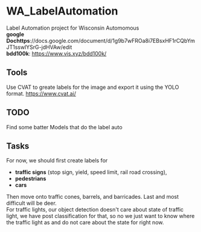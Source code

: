 # WA_LabelAutomation
Label Automation project for Wisconsin Automomous   
**google Dochttps**://docs.google.com/document/d/1g9b7wFROa8i7EBsxHF1rCQbYmJT1sswlYSrG-jdHVAw/edit  
**bdd100k**: https://www.vis.xyz/bdd100k/  

## **Tools**  
Use CVAT to greate labels for the image and export it using the YOLO format. https://www.cvat.ai/

## **TODO**  
Find some batter Models that do the label auto  

## **Tasks**  
For now, we should first create labels for 
  - **traffic signs** (stop sign, yield, speed limit, rail road crossing),
  - **pedestrians**
  - **cars**  
  
Then move onto traffic cones, barrels, and barricades. Last and most difficult will be deer.  
For traffic lights, our object detection doesn't care about state of traffic light, we have post classification for that, so no we just want to know where the traffic light as and do not care about the state for right now.








